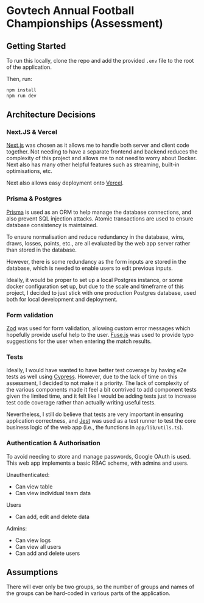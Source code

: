 # Govtech Annual Football Championships (Assessment)
## Getting Started

To run this locally, clone the repo and add the provided `.env` file to the root of the application.

Then, run: 

```bash
npm install
npm run dev
```


## Architecture Decisions

### Next.JS & Vercel

[Next.js](nextjs.org) was chosen as it allows me to handle both server and client code together. Not needing to have a separate frontend and backend reduces the complexity of this project and allows me to not need to worry about Docker. Next also has many other helpful features such as streaming, built-in optimisations, etc.

Next also allows easy deployment onto [Vercel](vercel.com).


### Prisma & Postgres

[Prisma](prisma.io) is used as an ORM to help manage the database connections, and also prevent SQL injection attacks. Atomic transactions are used to ensure database consistency is maintained.

To ensure normalisation and reduce redundancy in the database, wins, draws, losses, points, etc., are all evaluated by the web app server rather than stored in the database. 

However, there is some redundancy as the form inputs are stored in the database, which is needed to enable users to edit previous inputs. 

Ideally, it would be proper to set up a local Postgres instance, or some docker configuration set up, but due to the scale and timeframe of this project, I decided to just stick with one production Postgres database, used both for local development and deployment.

### Form validation

[Zod](zod.dev) was used for form validation, allowing custom error messages which hopefully provide useful help to the user. [Fuse.js](fusejs.io) was used to provide typo suggestions for the user when entering the match results.

### Tests


Ideally, I would have wanted to have better test coverage by having e2e tests as well using [Cypress](cypress.io). However, due to the lack of time on this assessment, I decided to not make it a priority. The lack of complexity of the various components made it feel a bit contrived to add component tests given the limited time, and it felt like I would be adding tests just to increase test code coverage rather than actually writing useful tests.

Nevertheless, I still do believe that tests are very important in ensuring application correctness, and [Jest](jestjs.io) was used as a test runner to test the core business logic of the web app (i.e., the functions in `app/lib/utils.ts`).

### Authentication & Authorisation 

To avoid needing to store and manage passwords, Google OAuth is used. This web app implements a basic RBAC scheme, with admins and users. 

Unauthenticated:
* Can view table
* Can view individual team data

Users
* Can add, edit and delete data

Admins:
* Can view logs
* Can view all users
* Can add and delete users

## Assumptions

There will ever only be two groups, so the number of groups and names of the groups can be hard-coded in various parts of the application.
